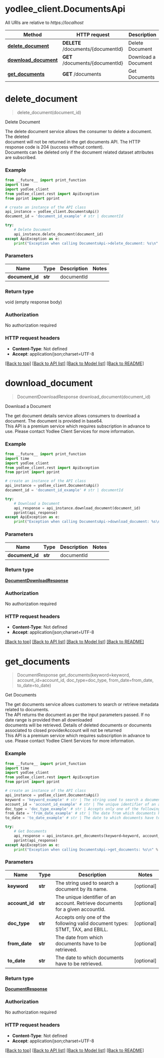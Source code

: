 # yodlee_client.DocumentsApi

All URIs are relative to *https://localhost*

Method | HTTP request | Description
------------- | ------------- | -------------
[**delete_document**](DocumentsApi.md#delete_document) | **DELETE** /documents/{documentId} | Delete Document
[**download_document**](DocumentsApi.md#download_document) | **GET** /documents/{documentId} | Download a Document
[**get_documents**](DocumentsApi.md#get_documents) | **GET** /documents | Get Documents


# **delete_document**
> delete_document(document_id)

Delete Document

The delete document service allows the consumer to delete a document. The deleted <br>document will not be returned in the get documents API. The HTTP response code is 204 (success without content).<br>Documents can be deleted only if the document related dataset attributes are subscribed.<br>

### Example
```python
from __future__ import print_function
import time
import yodlee_client
from yodlee_client.rest import ApiException
from pprint import pprint

# create an instance of the API class
api_instance = yodlee_client.DocumentsApi()
document_id = 'document_id_example' # str | documentId

try:
    # Delete Document
    api_instance.delete_document(document_id)
except ApiException as e:
    print("Exception when calling DocumentsApi->delete_document: %s\n" % e)
```

### Parameters

Name | Type | Description  | Notes
------------- | ------------- | ------------- | -------------
 **document_id** | **str**| documentId | 

### Return type

void (empty response body)

### Authorization

No authorization required

### HTTP request headers

 - **Content-Type**: Not defined
 - **Accept**: application/json;charset=UTF-8

[[Back to top]](#) [[Back to API list]](../README.md#documentation-for-api-endpoints) [[Back to Model list]](../README.md#documentation-for-models) [[Back to README]](../README.md)

# **download_document**
> DocumentDownloadResponse download_document(document_id)

Download a Document

The get document details service allows consumers to download a document. The document is provided in base64.<br>This API is a premium service which requires subscription in advance to use.  Please contact Yodlee Client Services for more information. <br>

### Example
```python
from __future__ import print_function
import time
import yodlee_client
from yodlee_client.rest import ApiException
from pprint import pprint

# create an instance of the API class
api_instance = yodlee_client.DocumentsApi()
document_id = 'document_id_example' # str | documentId

try:
    # Download a Document
    api_response = api_instance.download_document(document_id)
    pprint(api_response)
except ApiException as e:
    print("Exception when calling DocumentsApi->download_document: %s\n" % e)
```

### Parameters

Name | Type | Description  | Notes
------------- | ------------- | ------------- | -------------
 **document_id** | **str**| documentId | 

### Return type

[**DocumentDownloadResponse**](DocumentDownloadResponse.md)

### Authorization

No authorization required

### HTTP request headers

 - **Content-Type**: Not defined
 - **Accept**: application/json;charset=UTF-8

[[Back to top]](#) [[Back to API list]](../README.md#documentation-for-api-endpoints) [[Back to Model list]](../README.md#documentation-for-models) [[Back to README]](../README.md)

# **get_documents**
> DocumentResponse get_documents(keyword=keyword, account_id=account_id, doc_type=doc_type, from_date=from_date, to_date=to_date)

Get Documents

The get documents service allows customers to search or retrieve metadata related to documents. <br>The API returns the document as per the input parameters passed. If no date range is provided then all downloaded <br>documents will be retrieved. Details of deleted documents or documents associated to closed providerAccount will not be returned <br>This API is a premium service which requires subscription in advance to use.  Please contact Yodlee Client Services for more information. <br>

### Example
```python
from __future__ import print_function
import time
import yodlee_client
from yodlee_client.rest import ApiException
from pprint import pprint

# create an instance of the API class
api_instance = yodlee_client.DocumentsApi()
keyword = 'keyword_example' # str | The string used to search a document by its name. (optional)
account_id = 'account_id_example' # str | The unique identifier of an account. Retrieve documents for a given accountId. (optional)
doc_type = 'doc_type_example' # str | Accepts only one of the following valid document types: STMT, TAX, and EBILL. (optional)
from_date = 'from_date_example' # str | The date from which documents have to be retrieved. (optional)
to_date = 'to_date_example' # str | The date to which documents have to be retrieved. (optional)

try:
    # Get Documents
    api_response = api_instance.get_documents(keyword=keyword, account_id=account_id, doc_type=doc_type, from_date=from_date, to_date=to_date)
    pprint(api_response)
except ApiException as e:
    print("Exception when calling DocumentsApi->get_documents: %s\n" % e)
```

### Parameters

Name | Type | Description  | Notes
------------- | ------------- | ------------- | -------------
 **keyword** | **str**| The string used to search a document by its name. | [optional] 
 **account_id** | **str**| The unique identifier of an account. Retrieve documents for a given accountId. | [optional] 
 **doc_type** | **str**| Accepts only one of the following valid document types: STMT, TAX, and EBILL. | [optional] 
 **from_date** | **str**| The date from which documents have to be retrieved. | [optional] 
 **to_date** | **str**| The date to which documents have to be retrieved. | [optional] 

### Return type

[**DocumentResponse**](DocumentResponse.md)

### Authorization

No authorization required

### HTTP request headers

 - **Content-Type**: Not defined
 - **Accept**: application/json;charset=UTF-8

[[Back to top]](#) [[Back to API list]](../README.md#documentation-for-api-endpoints) [[Back to Model list]](../README.md#documentation-for-models) [[Back to README]](../README.md)

